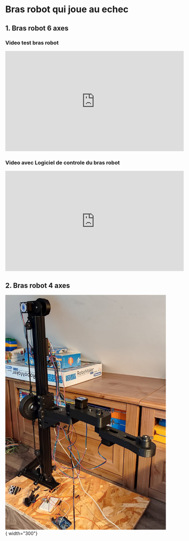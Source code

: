 # Bras robot qui joue au echec

## 1. Bras robot 6 axes

### Video test bras robot

<iframe width="560" height="315" src="https://www.youtube.com/embed/7l4egNXn1Wg?si=j_Jjd0feub_97iSB" title="YouTube video player" frameborder="0" allow="accelerometer; autoplay; clipboard-write; encrypted-media; gyroscope; picture-in-picture; web-share" referrerpolicy="strict-origin-when-cross-origin" allowfullscreen></iframe>

### Video avec Logiciel de controle du bras robot

<iframe width="560" height="315" src="https://www.youtube.com/embed/ky7fsqnJq0o?si=hvbOnP_kcds6W_dR" title="YouTube video player" frameborder="0" allow="accelerometer; autoplay; clipboard-write; encrypted-media; gyroscope; picture-in-picture; web-share" referrerpolicy="strict-origin-when-cross-origin" allowfullscreen></iframe>


## 2. Bras robot 4 axes

![setup1](images/robot_arm_V2.1.jpg){ width="300"}

